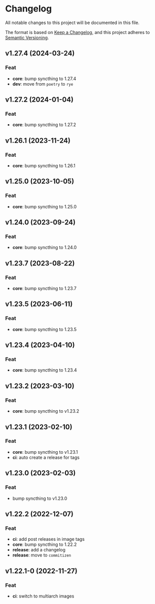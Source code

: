 # Changelog

All notable changes to this project will be documented in this file.

The format is based on [Keep a Changelog](https://keepachangelog.com/en/1.0.0/),
and this project adheres to [Semantic Versioning](https://semver.org/spec/v2.0.0.html).

## v1.27.4 (2024-03-24)

### Feat

- **core**: bump syncthing to 1.27.4
- **dev**: move from `poetry` to `rye`

## v1.27.2 (2024-01-04)

### Feat

- **core**: bump syncthing to 1.27.2

## v1.26.1 (2023-11-24)

### Feat

- **core**: bump syncthing to 1.26.1

## v1.25.0 (2023-10-05)

### Feat

- **core**: bump syncthing to 1.25.0

## v1.24.0 (2023-09-24)

### Feat

- **core**: bump syncthing to 1.24.0

## v1.23.7 (2023-08-22)

### Feat

- **core**: bump syncthing to 1.23.7

## v1.23.5 (2023-06-11)

### Feat

- **core**: bump syncthing to 1.23.5

## v1.23.4 (2023-04-10)

### Feat

- **core**: bump syncthing to 1.23.4

## v1.23.2 (2023-03-10)

### Feat

- **core**: bump syncthing to v1.23.2

## v1.23.1 (2023-02-10)

### Feat

- **core**: bump syncthing to v1.23.1
- **ci**: auto create a release for tags

## v1.23.0 (2023-02-03)

### Feat

- bump syncthing to v1.23.0

## v1.22.2 (2022-12-07)

### Feat

- **ci**: add post releases in image tags
- **core**: bump syncthing to 1.22.2
- **release**: add a changelog
- **release**: move to `commitizen`

## v1.22.1-0 (2022-11-27)

### Feat

- **ci**: switch to multiarch images
